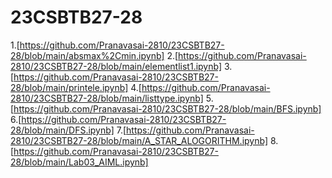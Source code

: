# 23CSBTB27-28
1.[https://github.com/Pranavasai-2810/23CSBTB27-28/blob/main/absmax%2Cmin.ipynb]
2.[https://github.com/Pranavasai-2810/23CSBTB27-28/blob/main/elementlist1.ipynb]
3.[https://github.com/Pranavasai-2810/23CSBTB27-28/blob/main/printele.ipynb]
4.[https://github.com/Pranavasai-2810/23CSBTB27-28/blob/main/listtype.ipynb]
5.[https://github.com/Pranavasai-2810/23CSBTB27-28/blob/main/BFS.ipynb]
6.[https://github.com/Pranavasai-2810/23CSBTB27-28/blob/main/DFS.ipynb]
7.[https://github.com/Pranavasai-2810/23CSBTB27-28/blob/main/A_STAR_ALOGORITHM.ipynb]
8.[https://github.com/Pranavasai-2810/23CSBTB27-28/blob/main/Lab03_AIML.ipynb]



